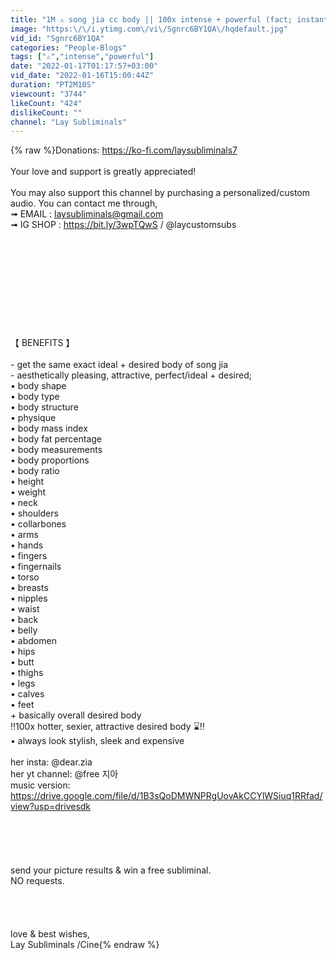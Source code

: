 ```yaml
---
title: "1M ⚠️ song jia cc body || 100x intense + powerful (fact; instant results)"
image: "https:\/\/i.ytimg.com\/vi\/Sgnrc6BY1QA\/hqdefault.jpg"
vid_id: "Sgnrc6BY1QA"
categories: "People-Blogs"
tags: ["⚠️","intense","powerful"]
date: "2022-01-17T01:17:57+03:00"
vid_date: "2022-01-16T15:00:44Z"
duration: "PT2M10S"
viewcount: "3744"
likeCount: "424"
dislikeCount: ""
channel: "Lay Subliminals"
---
```

{% raw %}Donations: <a rel="nofollow" target="blank" href="https://ko-fi.com/laysubliminals7">https://ko-fi.com/laysubliminals7</a><br /><br />Your love and support is greatly appreciated! <br /><br />You may also support this channel by purchasing a personalized/custom audio. You can contact me through,<br />➟ EMAIL : laysubliminals@gmail.com<br />➟ IG SHOP : <a rel="nofollow" target="blank" href="https://bit.ly/3wpTQwS">https://bit.ly/3wpTQwS</a> / @laycustomsubs <br /><br /><br /><br /><br /><br /><br /><br /><br /><br /><br />【 BENEFITS 】<br /><br />- get the same exact ideal + desired body of song jia<br />- aesthetically pleasing, attractive, perfect/ideal + desired;<br />• body shape<br />• body type<br />• body structure<br />• physique<br />• body mass index<br />• body fat percentage<br />• body measurements<br />• body proportions<br />• body ratio<br />• height<br />• weight<br />• neck<br />• shoulders<br />• collarbones<br />• arms<br />• hands<br />• fingers<br />• fingernails<br />• torso<br />• breasts<br />• nipples<br />• waist<br />• back<br />• belly<br />• abdomen<br />• hips<br />• butt<br />• thighs<br />• legs<br />• calves<br />• feet <br />+ basically overall desired body <br />‼️100x hotter, sexier, attractive desired body ⌛‼️<br />• always look stylish, sleek and expensive<br /><br />her insta: @dear.zia<br />her yt channel: @free 지아<br />music version: <a rel="nofollow" target="blank" href="https://drive.google.com/file/d/1B3sQoDMWNPRgUovAkCCYlWSiuq1RRfad/view?usp=drivesdk">https://drive.google.com/file/d/1B3sQoDMWNPRgUovAkCCYlWSiuq1RRfad/view?usp=drivesdk</a><br /><br /><br /><br /><br /><br />send your picture results &amp; win a free subliminal. <br />NO requests. <br /><br /><br /> <br /><br />love &amp; best wishes,<br />Lay Subliminals /Cine{% endraw %}
